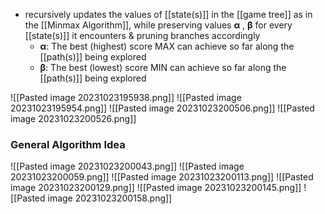 - recursively updates the values of [[state(s)]] in the [[game tree]] as in the [[Minmax Algorithm]], while preserving values **α** , **β** for every [[state(s)]] it encounters & pruning branches accordingly
	- **α**: The best (highest) score MAX can achieve so far along the [[path(s)]] being explored
	- **β**: The best (lowest) score MIN can achieve so far along the [[path(s)]] being explored

![[Pasted image 20231023195938.png]]
![[Pasted image 20231023195954.png]]
![[Pasted image 20231023200506.png]]
![[Pasted image 20231023200526.png]]
### General Algorithm Idea
![[Pasted image 20231023200043.png]]
![[Pasted image 20231023200059.png]]
![[Pasted image 20231023200113.png]]
![[Pasted image 20231023200129.png]]
![[Pasted image 20231023200145.png]]
![[Pasted image 20231023200158.png]]

